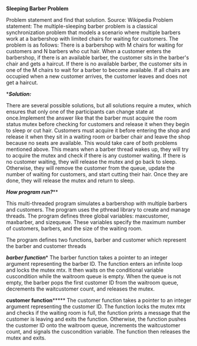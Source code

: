 ********Sleeping Barber Problem********

Problem statement and find that solution. 
Source: Wikipedia
Problem statement:
The multiple-sleeping barber problem is a classical synchronization problem that 
models a scenario where multiple barbers work at a barbershop with limited chairs 
for waiting for customers. The problem is as follows:
There is a barbershop with M chairs for waiting for customers and N barbers who cut 
hair. When a customer enters the barbershop, if there is an available barber, the 
customer sits in the barber's chair and gets a haircut. If there is no available barber, the 
customer sits in one of the M chairs to wait for a barber to become available. If all 
chairs are occupied when a new customer arrives, the customer leaves and does not 
get a haircut.

**********Solution:*********

There are several possible solutions, but all solutions require a mutex, which ensures 
that only one of the participants can change state at once.Implement the answer like 
that the barber must acquire the room status mutex before checking for customers and 
release it when they begin to sleep or cut hair. Customers must acquire it before 
entering the shop and release it when they sit in a waiting room or barber chair and 
leave the shop because no seats are available. This would take care of both problems
mentioned above.
This means when a barber thread wakes up, they will try to acquire the mutex and 
check if there is any customer waiting. If there is no customer waiting, they will release 
the mutex and go back to sleep. Otherwise, they will remove the customer from the 
queue, update the number of waiting for customers, and start cutting their hair. Once 
they are done, they will release the mutex and return to sleep.


*************How program run?***************

This multi-threaded program simulates a barbershop with multiple barbers and 
customers. The program uses the pthread library to create and manage threads.
The program defines three global variables: maxcustomer, maxbarber, and sizequeue. 
These variables specify the maximum number of customers, barbers, and the size of 
the waiting room.

The program defines two functions, barber and customer which represent the barber 
and customer threads 

***********barber function************
The barber function takes a pointer to an integer argument representing the barber ID. 
The function enters an infinite loop and locks the mutex mtx. It then waits on the 
conditional variable cuscondition while the waitroom queue is empty. When the queue 
is not empty, the barber pops the first customer ID from the waitroom queue, 
decrements the waitcustomer count, and releases the mutex.

********customer function*************
The customer function takes a pointer to an integer argument representing the 
customer ID. The function locks the mutex mtx and checks if the waiting room is full, 
the function prints a message that the customer is leaving and exits the function. 
Otherwise, the function pushes the customer ID onto the waitroom queue, increments 
the waitcustomer count, and signals the cuscondition variable. The function then 
releases the mutex and exits.
 
